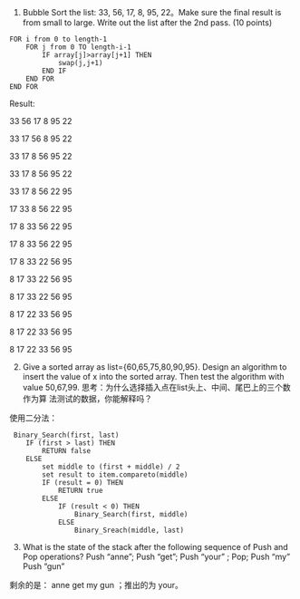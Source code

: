1. Bubble Sort the list: 33, 56, 17, 8, 95, 22。Make sure the final result is from small to large. Write out the list after the 2nd pass. (10 points) 

```
FOR i from 0 to length-1
	FOR j from 0 TO length-i-1
		IF array[j]>array[j+1] THEN 
			swap(j,j+1)
		END IF
	END FOR
END FOR
```
Result:

33 56 17 8 95 22

33 17 56 8 95 22

33 17 8 56 95 22

33 17 8 56 95 22

33 17 8 56 22 95

17 33 8 56 22 95

17 8 33 56 22 95

17 8 33 56 22 95

17 8 33 22 56 95

8 17 33 22 56 95

8 17 33 22 56 95

8 17 22 33 56 95

8 17 22 33 56 95

8 17 22 33 56 95


2. Give a sorted array as list={60,65,75,80,90,95}. Design an algorithm to insert the value of x into the sorted array. Then test the algorithm with value 50,67,99. 思考：为什么选择插入点在list头上、中间、尾巴上的三个数作为算 法测试的数据，你能解释吗？

使用二分法：

```
 Binary_Search(first, last)
    IF (first > last) THEN
        RETURN false
    ELSE 
        set middle to (first + middle) / 2
        set result to item.compareto(middle)
        IF (result = 0) THEN 
            RETURN true
        ELSE 
            IF (result < 0) THEN 
                Binary_Search(first, middle)
            ELSE
                Binary_Sreach(middle, last)

```

3. What is the state of the stack after the following sequence of Push and Pop operations? Push “anne”; Push “get”; Push “your” ; Pop; Push “my” Push “gun” 

剩余的是：
anne
get
my
gun
；推出的为
your。